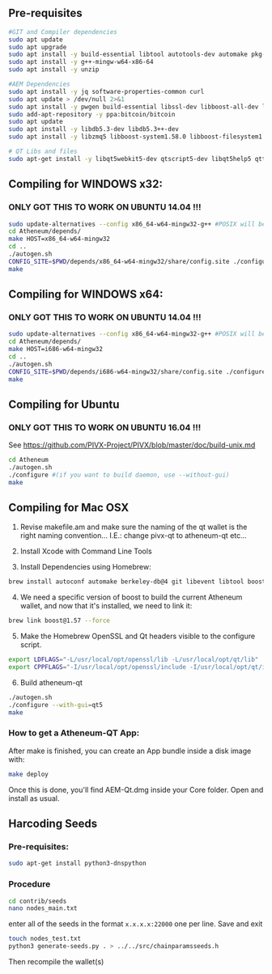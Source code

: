 ## Pre-requisites
```bash
#GIT and Compiler dependencies
sudo apt update
sudo apt upgrade
sudo apt install -y build-essential libtool autotools-dev automake pkg-config bsdmainutils curl git
sudo apt install -y g++-mingw-w64-x86-64
sudo apt install -y unzip

#AEM Dependencies
sudo apt install -y jq software-properties-common curl
sudo apt update > /dev/null 2>&1
sudo apt install -y pwgen build-essential libssl-dev libboost-all-dev libqrencode-dev libminiupnpc-dev
sudo add-apt-repository -y ppa:bitcoin/bitcoin
sudo apt update
sudo apt install -y libdb5.3-dev libdb5.3++-dev
sudo apt install -y libzmq5 libboost-system1.58.0 libboost-filesystem1.58.0 libboost-program-options1.58.0 libboost-thread1.58.0 libboost-chrono1.58.0 libminiupnpc10 libevent-pthreads-2.0-5 unzip

# QT Libs and files
sudo apt-get install -y libqt5webkit5-dev qtscript5-dev libqt5help5 qttools5-dev qtdeclarative5-private-dev qtdeclarative5-dev-tools qtbase5-private-dev libqt5xmlpatterns5-dev qtxmlpatterns5-dev-tools qttools5-dev-tools
```


## Compiling for WINDOWS x32:
### ONLY GOT THIS TO WORK ON UBUNTU 14.04 !!!
```bash
sudo update-alternatives --config x86_64-w64-mingw32-g++ #POSIX will be the default one
cd Atheneum/depends/
make HOST=x86_64-w64-mingw32
cd ..
./autogen.sh
CONFIG_SITE=$PWD/depends/x86_64-w64-mingw32/share/config.site ./configure --prefix=/opt/local --with-incompatible-bdb
make
```


## Compiling for WINDOWS x64:
### ONLY GOT THIS TO WORK ON UBUNTU 14.04 !!!
```bash
sudo update-alternatives --config x86_64-w64-mingw32-g++ #POSIX will be the default one
cd Atheneum/depends/
make HOST=i686-w64-mingw32
cd ..
./autogen.sh
CONFIG_SITE=$PWD/depends/i686-w64-mingw32/share/config.site ./configure --prefix=/ --with-incompatible-bdb
make
```


## Compiling for Ubuntu        
### ONLY GOT THIS TO WORK ON UBUNTU 16.04 !!!
See https://github.com/PIVX-Project/PIVX/blob/master/doc/build-unix.md
```bash
cd Atheneum
./autogen.sh
./configure #(if you want to build daemon, use --without-gui)
make
```


## Compiling for Mac OSX

1. Revise makefile.am and make sure the naming of the qt wallet is the right naming convention... I.E.: change pivx-qt to atheneum-qt etc...

2. Install Xcode with Command Line Tools

3. Install Dependencies using Homebrew:
```bash
brew install autoconf automake berkeley-db@4 git libevent libtool boost@1.57 miniupnpc openssl pkg-config protobuf qt5 zeromq librsvg
```
4. We need a specific version of boost to build the current Atheneum wallet, and now that it's installed, we need to link it:
```bash
brew link boost@1.57 --force
```
5. Make the Homebrew OpenSSL and Qt headers visible to the configure script.
```bash
export LDFLAGS="-L/usr/local/opt/openssl/lib -L/usr/local/opt/qt/lib"
export CPPFLAGS="-I/usr/local/opt/openssl/include -I/usr/local/opt/qt/include"
```
6. Build atheneum-qt
```bash
./autogen.sh
./configure --with-gui=qt5
make
```
### How to get a Atheneum-QT App:
After make is finished, you can create an App bundle inside a disk image with:
```bash
make deploy
```
Once this is done, you'll find AEM-Qt.dmg inside your Core folder. Open and install as usual.



## Harcoding Seeds
### Pre-requisites:
```bash
sudo apt-get install python3-dnspython
```

### Procedure
```bash
cd contrib/seeds
nano nodes_main.txt
```
enter all of the seeds in the format ```x.x.x.x:22000``` one per line. Save and exit
```bash
touch nodes_test.txt
python3 generate-seeds.py . > ../../src/chainparamsseeds.h
```

Then recompile the wallet(s)
